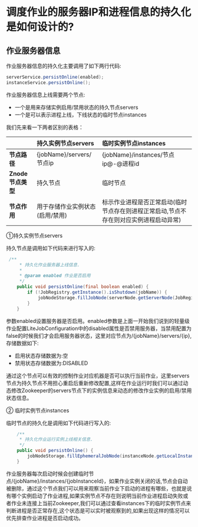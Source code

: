 # **调度作业的服务器IP和进程信息的持久化是如何设计的?**
##  **作业服务器信息**

作业服务器信息的持久化主要调用了如下两行代码:

```java
serverService.persistOnline(enabled);
instanceService.persistOnline();
```

作业服务器信息上线需要两个节点:

- 一个是用来存储实例启用/禁用状态的持久节点servers
- 一个是可以表示进程上线，下线状态的临时节点instances

我们先来看一下两者区别的表格：

|                   | 持久实例节点servers             | 临时实例节点instances                                        |
| :---------------- | :------------------------------ | :----------------------------------------------------------- |
| **节点路径**      | {jobName}/servers/节点ip        | {jobName}/instances/节点ip@-@进程id                          |
| **Znode节点类型** | 持久节点                        | 临时节点                                                     |
| **节点作用**      | 用于存储作业实例状态(启用/禁用) | 标示作业进程是否正常启动(临时节点存在则进程正常启动,节点不存在则对应实例进程启动异常) |

①持久实例节点servers

持久节点是调用如下代码来进行写入的:



```java
 /**
     * 持久化作业服务器上线信息.
     * 
     * @param enabled 作业是否启用
     */
    public void persistOnline(final boolean enabled) {
        if (!JobRegistry.getInstance().isShutdown(jobName)) {
            jobNodeStorage.fillJobNode(serverNode.getServerNode(JobRegistry.getInstance().getJobInstance(jobName).getIp()), enabled ? "" : ServerStatus.DISABLED.name());
        }
    }
```

参数enabled设置服务器是否启用。enabled参数是上面一开始我们说到的轻量级作业配置LiteJobConfiguration中的disabled属性是否禁用服务器，当禁用配置为false的时候我们才会启用服务器状态，这里对应节点为/{jobName}/servers/{ip},存储数据如下:

- 启用状态存储数据为:空
- 禁用状态存储数据为:DISABLED

通过这个节点可以有效的控制作业对应机器是否可以执行当前作业，这里servers节点为持久节点不用担心重启后重新修改配置,这样在作业运行时我们可以通过动态修改Zookeeper的servers节点下的实例信息来动态的修改作业实例的启用/禁用状态信息。



② 临时实例节点instances

临时节点的持久化是调用如下代码进行写入的:

```java
    /**
     * 持久化作业运行实例上线相关信息.
     */
    public void persistOnline() {
        jobNodeStorage.fillEphemeralJobNode(instanceNode.getLocalInstanceNode(), "");
    }
```

作业服务器每次启动时候会创建临时节点/{jobName}/instances/{jobInstanceId}，如果作业实例关闭的话,节点会自动被删除，通过这个节点我们可以用来观察当前作业下启动的进程有哪些，也就是说有哪个实例启动了作业进程,如果实例节点不存在则说明当前作业进程启动失败或者作业未连接上当前Zookeeper,我们可以通过查看instances下的临时实例节点来判断进程是否正常存在,这个状态是可以实时被观察到的,如果出现这样的情况可以优先排查作业进程是否启动成功。